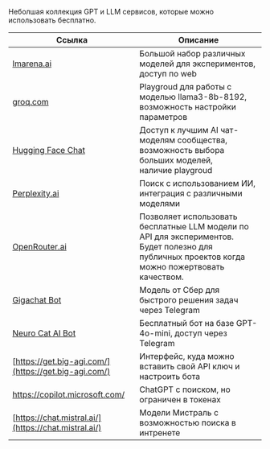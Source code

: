 Неболшая коллекция GPT и LLM сервисов, которые можно использовать бесплатно.

| **Ссылка** | **Описание** |
| --- | --- |
| [lmarena.ai](https://lmarena.ai/) | Большой набор различных моделей для экспериментов, доступ по web |
| [groq.com](https://console.groq.com/playground) | Playgroud для работы с моделью llama3-8b-8192, возможность настройки параметров |
| [Hugging Face Chat](https://huggingface.co/chat/) | Доступ к лучшим AI чат-моделям сообщества, возможность выбора больших моделей, наличие playgroud |
| [Perplexity.ai](https://www.perplexity.ai/) | Поиск с использованием ИИ, интеграция с различными моделями |
| [OpenRouter.ai](https://openrouter.ai/) | Позволяет использовать бесплатные LLM модели по API для экспериментов. Будет полезно для публичных проектов когда можно пожертвовать качеством.  |
| [Gigachat Bot](https://t.me/gigachat_bot) | Модель от Сбер для быстрого решения задач через Telegram |
| [Neuro Cat AI Bot](https://t.me/Neuro_Cat_AI_bot) | Бесплатный бот на базе GPT-4o-mini, доступ через Telegram |
| [https://get.big-agi.com/](https://get.big-agi.com/) | Интерфейс, куда можно вставить свой API ключ и настроить бота  |
| https://copilot.microsoft.com/ | ChatGPT с поиском, но ограничен в токенах |
| [https://chat.mistral.ai/](https://chat.mistral.ai/) | Модели Мистраль с возможностью поиска в интренете |
